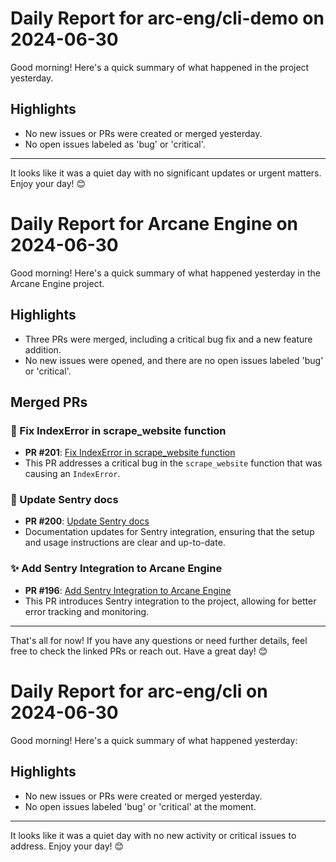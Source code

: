 # Daily Report for arc-eng/cli-demo on 2024-06-30

Good morning! Here's a quick summary of what happened in the project yesterday.

## Highlights
- No new issues or PRs were created or merged yesterday.
- No open issues labeled as 'bug' or 'critical'.

---

It looks like it was a quiet day with no significant updates or urgent matters. Enjoy your day! 😊


# Daily Report for Arcane Engine on 2024-06-30

Good morning! Here's a quick summary of what happened yesterday in the Arcane Engine project.

## Highlights
- Three PRs were merged, including a critical bug fix and a new feature addition.
- No new issues were opened, and there are no open issues labeled 'bug' or 'critical'.

## Merged PRs
### 🐛 Fix IndexError in scrape_website function
- **PR #201**: [Fix IndexError in scrape_website function](https://github.com/arc-eng/studio/pull/201)
- This PR addresses a critical bug in the `scrape_website` function that was causing an `IndexError`.

### 📄 Update Sentry docs
- **PR #200**: [Update Sentry docs](https://github.com/arc-eng/studio/pull/200)
- Documentation updates for Sentry integration, ensuring that the setup and usage instructions are clear and up-to-date.

### ✨ Add Sentry Integration to Arcane Engine
- **PR #196**: [Add Sentry Integration to Arcane Engine](https://github.com/arc-eng/studio/pull/196)
- This PR introduces Sentry integration to the project, allowing for better error tracking and monitoring.

---

That's all for now! If you have any questions or need further details, feel free to check the linked PRs or reach out. Have a great day! 😊


# Daily Report for arc-eng/cli on 2024-06-30

Good morning! Here's a quick summary of what happened yesterday:

## Highlights
- No new issues or PRs were created or merged yesterday.
- No open issues labeled 'bug' or 'critical' at the moment.

---

It looks like it was a quiet day with no new activity or critical issues to address. Enjoy your day! 😊


